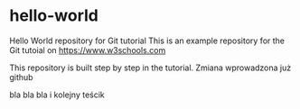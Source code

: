 # hello-world
Hello World repository for Git tutorial
This is an example repository for the Git tutoial on https://www.w3schools.com

This repository is built step by step in the tutorial.
Zmiana wprowadzona już github


bla bla bla
i kolejny teścik 